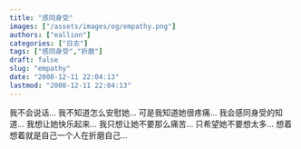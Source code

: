 ```yaml
---
title: "感同身受"
images: ["/assets/images/og/empathy.png"]
authors: ["eallion"]
categories: ["日志"]
tags: ["感同身受","折磨"]
draft: false
slug: "empathy"
date: "2008-12-11 22:04:13"
lastmod: "2008-12-11 22:04:13"
---
```


我不会说话...
我不知道怎么安慰她...
可是我知道她很疼痛...
我会感同身受的知道...
我想让她快乐起来...
我只想让她不要那么痛苦...
只希望她不要想太多...
想着想着就是自己一个人在折磨自己...
